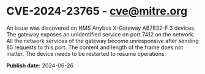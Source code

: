 # CVE-2024-23765 - cve@mitre.org

An issue was discovered on HMS Anybus X-Gateway AB7832-F 3 devices. The gateway exposes an unidentified service on port 7412 on the network. All the network services of the gateway become unresponsive after sending 85 requests to this port. The content and length of the frame does not matter. The device needs to be restarted to resume operations.

**Publish date:** 2024-06-26
